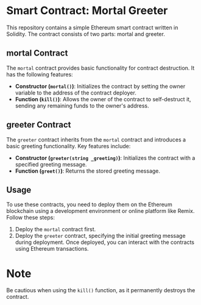 # Smart Contract: Mortal Greeter

This repository contains a simple Ethereum smart contract written in Solidity. The contract consists of two parts: mortal and greeter.

## mortal Contract
The `mortal` contract provides basic functionality for contract destruction. It has the following features:

- __Constructor (`mortal()`)__: Initializes the contract by setting the owner variable to the address of the contract deployer.
- __Function (`kill()`)__: Allows the owner of the contract to self-destruct it, sending any remaining funds to the owner's address.

## greeter Contract
The `greeter` contract inherits from the `mortal` contract and introduces a basic greeting functionality. Key features include:

- __Constructor (`greeter(string _greeting)`)__: Initializes the contract with a specified greeting message.
- __Function (`greet()`)__: Returns the stored greeting message.

## Usage
To use these contracts, you need to deploy them on the Ethereum blockchain using a development environment or online platform like Remix. Follow these steps:

1. Deploy the `mortal` contract first.
2. Deploy the `greeter` contract, specifying the initial greeting message during deployment.
Once deployed, you can interact with the contracts using Ethereum transactions.

# Note
Be cautious when using the `kill()` function, as it permanently destroys the contract.
